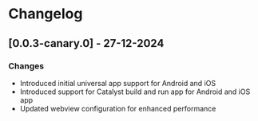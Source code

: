 # Changelog

## [0.0.3-canary.0] - 27-12-2024

### Changes

- Introduced initial universal app support for Android and iOS 
- Introduced support for Catalyst build and run app for Android and iOS app
- Updated webview configuration for enhanced performance 

